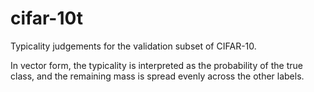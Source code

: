 # cifar-10t
Typicality judgements for the validation subset of CIFAR-10. 

In vector form, the typicality is interpreted as the probability of the true class, and the remaining mass is spread evenly across the other labels.
